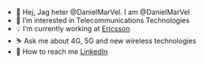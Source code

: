 
- 👋 Hej, Jag heter @DanielMarVel. I am @DanielMarVel
- 👀 I’m interested in Telecommunications Technologies 
- 💡 I’m currently working at [Ericsson](https://www.ericsson.com/en)
- ⛷ Ask me about 4G, 5G and new wireless technologies 
- 🧐 How to reach me [LinkedIn](www.linkedin.com/in/danielMartinezVelazquez)
